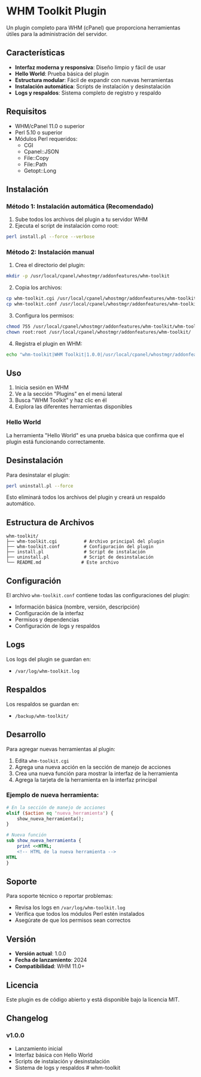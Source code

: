 # WHM Toolkit Plugin

Un plugin completo para WHM (cPanel) que proporciona herramientas útiles para la administración del servidor.

## Características

- **Interfaz moderna y responsiva**: Diseño limpio y fácil de usar
- **Hello World**: Prueba básica del plugin
- **Estructura modular**: Fácil de expandir con nuevas herramientas
- **Instalación automática**: Scripts de instalación y desinstalación
- **Logs y respaldos**: Sistema completo de registro y respaldo

## Requisitos

- WHM/cPanel 11.0 o superior
- Perl 5.10 o superior
- Módulos Perl requeridos:
  - CGI
  - Cpanel::JSON
  - File::Copy
  - File::Path
  - Getopt::Long

## Instalación

### Método 1: Instalación automática (Recomendado)

1. Sube todos los archivos del plugin a tu servidor WHM
2. Ejecuta el script de instalación como root:

```bash
perl install.pl --force --verbose
```

### Método 2: Instalación manual

1. Crea el directorio del plugin:
```bash
mkdir -p /usr/local/cpanel/whostmgr/addonfeatures/whm-toolkit
```

2. Copia los archivos:
```bash
cp whm-toolkit.cgi /usr/local/cpanel/whostmgr/addonfeatures/whm-toolkit/
cp whm-toolkit.conf /usr/local/cpanel/whostmgr/addonfeatures/whm-toolkit/
```

3. Configura los permisos:
```bash
chmod 755 /usr/local/cpanel/whostmgr/addonfeatures/whm-toolkit/whm-toolkit.cgi
chown root:root /usr/local/cpanel/whostmgr/addonfeatures/whm-toolkit/
```

4. Registra el plugin en WHM:
```bash
echo "whm-toolkit|WHM Toolkit|1.0.0|/usr/local/cpanel/whostmgr/addonfeatures/whm-toolkit/whm-toolkit.cgi|Advanced|Tools|1" >> /usr/local/cpanel/whostmgr/addonfeatures/whm_plugins.conf
```

## Uso

1. Inicia sesión en WHM
2. Ve a la sección "Plugins" en el menú lateral
3. Busca "WHM Toolkit" y haz clic en él
4. Explora las diferentes herramientas disponibles

### Hello World

La herramienta "Hello World" es una prueba básica que confirma que el plugin está funcionando correctamente.

## Desinstalación

Para desinstalar el plugin:

```bash
perl uninstall.pl --force
```

Esto eliminará todos los archivos del plugin y creará un respaldo automático.

## Estructura de Archivos

```
whm-toolkit/
├── whm-toolkit.cgi          # Archivo principal del plugin
├── whm-toolkit.conf         # Configuración del plugin
├── install.pl               # Script de instalación
├── uninstall.pl             # Script de desinstalación
└── README.md               # Este archivo
```

## Configuración

El archivo `whm-toolkit.conf` contiene todas las configuraciones del plugin:

- Información básica (nombre, versión, descripción)
- Configuración de la interfaz
- Permisos y dependencias
- Configuración de logs y respaldos

## Logs

Los logs del plugin se guardan en:
- `/var/log/whm-toolkit.log`

## Respaldos

Los respaldos se guardan en:
- `/backup/whm-toolkit/`

## Desarrollo

Para agregar nuevas herramientas al plugin:

1. Edita `whm-toolkit.cgi`
2. Agrega una nueva acción en la sección de manejo de acciones
3. Crea una nueva función para mostrar la interfaz de la herramienta
4. Agrega la tarjeta de la herramienta en la interfaz principal

### Ejemplo de nueva herramienta:

```perl
# En la sección de manejo de acciones
elsif ($action eq 'nueva_herramienta') {
    show_nueva_herramienta();
}

# Nueva función
sub show_nueva_herramienta {
    print <<HTML;
    <!-- HTML de la nueva herramienta -->
HTML
}
```

## Soporte

Para soporte técnico o reportar problemas:

- Revisa los logs en `/var/log/whm-toolkit.log`
- Verifica que todos los módulos Perl estén instalados
- Asegúrate de que los permisos sean correctos

## Versión

- **Versión actual**: 1.0.0
- **Fecha de lanzamiento**: 2024
- **Compatibilidad**: WHM 11.0+

## Licencia

Este plugin es de código abierto y está disponible bajo la licencia MIT.

## Changelog

### v1.0.0
- Lanzamiento inicial
- Interfaz básica con Hello World
- Scripts de instalación y desinstalación
- Sistema de logs y respaldos #   w h m - t o o l k i t  
 